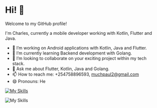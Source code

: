 # Hi! :wave:

Welcome to my GitHub profile!

I'm Charles, currently a mobile developer working with Kotlin, Flutter and Java.

- 🔭 I’m working on Android applications with Kotlin, Java and Flutter. 
- 🌱 I’m currently learning Backend development with Golang.
- 💃 I’m looking to collaborate on your exciting project within my tech stack.
- 💬 Ask me about Flutter, Kotlin, Java and Golang.
- 📫 How to reach me: +254758896593, muchpaul2@gmail.com
- 😄 Pronouns: He

 [![My Skills](https://skillicons.dev/icons?i=java,kotlin,flutter,go,firebase,github,aws,androidstudio)](https://skillicons.dev)

<!--[![My Skills](https://github-readme-stats.vercel.app/api?username=CharlesMuchogo&show_icons=true&count_private=true&include_all_commits&theme=tokyonight)] -->
![My Skills](https://github-readme-streak-stats.herokuapp.com/?user=CharlesMuchogo&show_icons=true&locale=en&layout=compact&theme=tokyonight)

<!--[![Gibsons wakatime stats](https://github-readme-stats.vercel.app/api/wakatime?username=charles_&theme=radical&custom_title=My%20Wakatime%20Stats&layout=compact)](https://github.com/Domains8)


[![Top Langs](https://github-readme-stats.vercel.app/api/top-langs/?username=CharlesMuchogo&layout=compact&theme=tokyonight)](https://github.com/Domains18/github-readme-stats) -->

